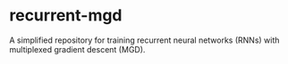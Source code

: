 # recurrent-mgd
A simplified repository for training recurrent neural networks (RNNs) with multiplexed gradient descent (MGD).
